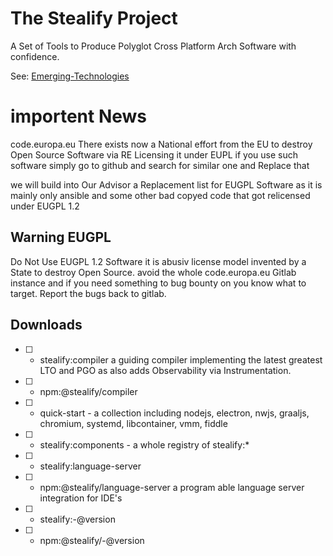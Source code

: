 # The Stealify Project
A Set of Tools to Produce Polyglot Cross Platform Arch Software with confidence.

See: [Emerging-Technologies](https://stealify.github.io/Emerging-Technologies/)

# importent News
code.europa.eu There exists now a National effort from the EU to destroy Open Source Software via RE Licensing it under EUPL if you use such software simply go to github and search for similar one and Replace that

we will build into Our Advisor a Replacement list for EUGPL Software as it is mainly only ansible and some other bad copyed code that got relicensed under EUGPL 1.2

## Warning EUGPL
Do Not Use EUGPL 1.2 Software it is abusiv license model invented by a State to destroy Open Source. avoid the whole code.europa.eu Gitlab instance and if you need something to bug bounty on you know what to target. Report the bugs back to gitlab.

## Downloads
- [ ] - stealify:compiler a guiding compiler implementing the latest greatest LTO and PGO as also adds Observability via Instrumentation.
- [ ] - npm:@stealify/compiler
- [ ] - quick-start - a collection including nodejs, electron, nwjs, graaljs, chromium, systemd, libcontainer, vmm, fiddle
- [ ] - stealify:components - a whole registry of stealify:* 
- [ ] - stealify:language-server
- [ ] - npm:@stealify/language-server a program able language server integration for IDE's
- [ ] - stealify:<v8>-<arch>@version
- [ ] - npm:@stealify/<v8>-<arch>@version
